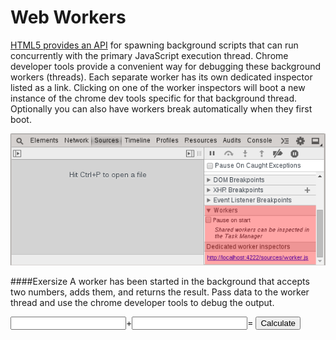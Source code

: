 Web Workers
===========
[HTML5 provides an API](http://www.html5rocks.com/en/tutorials/workers/basics/) for spawning background scripts that can run concurrently with the primary JavaScript execution thread. Chrome developer tools provide a convenient way for debugging these background workers (threads). Each separate worker has its own dedicated inspector listed as a link. Clicking on one of the worker inspectors will boot a new instance of the chrome dev tools specific for that background thread. Optionally you can also have workers break automatically when they first boot.

<img src="../sources/workers.png"/>

####Exersize
A worker has been started in the background that accepts two numbers, adds them, and returns the result. Pass data to the worker thread and use the chrome developer tools to debug the output.

<div>
	<input id="val1"/><span>+</span><input id="val2"/><span>=</span><span id="result"></span>
	<button id="calculate">Calculate</button>
</div>

<script>
	!function() {
		var worker = new Worker('worker.js');

		var field1 = document.getElementById('val1');
		var field2 = document.getElementById('val2');
		var result = document.getElementById('result');

		document.getElementById('calculate').onclick = function(e) {
			worker.postMessage({
				val1: field1.value,
				val2: field2.value
			});
		}

		worker.addEventListener('message', function(e) {
			result.innerHTML = e.data;
		}, false);
	}();
</script>